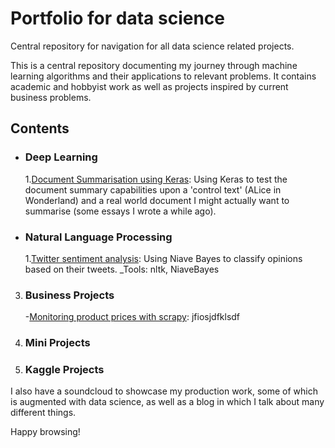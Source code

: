 # Portfolio for data science
Central repository for navigation for all data science related projects.

This is a central repository documenting my journey through machine learning algorithms and their applications to relevant problems. It contains academic and hobbyist work as well as projects inspired by current business problems.

## Contents
- ### Deep Learning 

    1.[Document Summarisation using Keras](https://github.com/MrFlygerian/NLP-Document-Summary): Using Keras to test the document summary capabilities upon a 'control text' (ALice in Wonderland) and a real world document I might actually want to summarise (some essays I wrote a while ago).
    
- ### Natural Language Processing
     1.[Twitter sentiment analysis](https://github.com/MrFlygerian/TwitterSentimentAnalysis): Using Niave Bayes to classify opinions based on their tweets.
_Tools: nltk, NiaveBayes             

     
3. ### Business Projects
     -[Monitoring product prices with scrapy](https://github.com/MrFlygerian/PriceTracker): jfiosjdfklsdf


4. ### Mini Projects


5. ### Kaggle Projects




I also have a soundcloud to showcase my production work, some of which is augmented with data science, as well as a blog in which I talk about many different things. 

Happy browsing!
